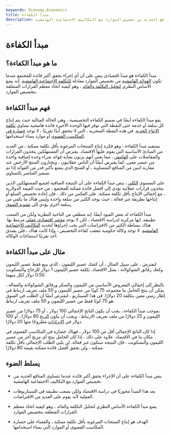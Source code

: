 ```yaml
---
keywords: Economy,Economics
title: مبدأ الكفاءة
description: ينص مبدأ الكفاءة على أن الإجراء يحقق أكبر فائدة عندما تتساوى المنافع الحدية من تخصيص الموارد مع التكاليف الاجتماعية الهامشية.
---
```


# مبدأ الكفاءة
## ما هو مبدأ الكفاءة؟

مبدأ الكفاءة هو مبدأ اقتصادي ينص على أن أي إجراء يحقق أكبر فائدة للمجتمع عندما تكون [الفوائد الهامشية](/marginalbenefit) من تخصيص الموارد معادلة [للتكلفة الاجتماعية الهامشية](/marginalsocialcost). إنه يضع الأساس النظري [لتحليل التكلفة والعائد](/cost-benefitanalysis) ، وهو كيفية اتخاذ معظم القرارات المتعلقة بتخصيص الموارد.

## فهم مبدأ الكفاءة

يقع مبدأ الكفاءة أيضًا في صميم الكفاءة التخصيصية ، وهي الحالة المثالية حيث يتم إنتاج كل سلعة أو خدمة حتى النقطة التي توفر فيها الوحدة الأخيرة فائدة هامشية تساوي [تكلفة الإنتاج الحدية](/marginalcostofproduction). في هذه النقطة السحرية ، التي لا تتحقق أبدًا تقريبًا ، لا توجد [خسارة في المكاسب القصوى](/deadweightloss) أو موارد يساء استخدامها.

يستفيد مبدأ الكفاءة ، وهو فكرة إنتاج المنتجات المرغوبة بأقل تكلفة ممكنة ، من العديد من المبادئ الأساسية التي يقوم عليها الاقتصاد. يفترض أن المستهلكين يتخذون القرارات والمفاضلات على [الهامش](/marginalutility) ، مما يعني أنهم يزنون بعناية فوائد شراء وحدة إضافية واحدة من عنصر معين. كما يفترض أيضًا أن الناس عقلانيون ، ويختارون المنتج الأرخص عند مقارنة اثنين من المنافع المتساوية ، أو المنتج الذي يتمتع بأكبر قدر من الفوائد إذا تم تسعير العناصر بالتساوي.

على المستوى [الكلي](/aggregatedemand) ، ينص مبدأ الكفاءة على أن النتيجة الصافية لجميع المستهلكين الذين يتخذون قرارات عقلانية تؤدي إلى أفضل فائدة ممكنة للمجتمع ، من حيث القيمة الدولارية ، مع إجمالي الإنتاج بأقل تكلفة ممكنة. على العكس من ذلك ، فإن إعادة تخصيص السلع أو إنتاجها بطريقة غير فعالة ، حيث يوجد الكثير من سلعة واحدة وليس هناك ما يكفي من سلعة أخرى يؤدي إلى [تشويه السوق.](/marketdistortion)

مبدأ الكفاءة له بعض القيود أيضًا. إنه منطقي من الناحية النظرية ولكن من الصعب تطبيقه. إنها مركزية لدراسة الاقتصاد ، لكن لا يوجد [مؤشر اقتصادي عملي](/economic_indicator) مرتبط بها. هناك ببساطة الكثير من الافتراضات التي يجب إجراؤها لتحديد [التكاليف الاجتماعية الهامشية](/marginalsocialcost). لا توجد وكالة حكومية تتعقب كفاءة التخصيص ، وإذا كانت هناك ، فلن يصدق أحد تقريبًا استنتاجات الوكالة.

## مثال على مبدأ الكفاءة

لنفترض ، على سبيل المثال ، أن كشك عصير الليمون ، الذي يبيع فقط عصير الليمون وكعك رقائق الشوكولاتة ، يمثل الاقتصاد. تكلفة عصير الليمون 1 دولار للزجاج والبسكويت 0.50 دولار لكل منهما.

بالنظر إلى إجمالي المعروض الأساسي من الليمون والسكر ورقائق الشوكولاتة والعمالة ، يمكن أن ينتج الحامل ما مجموعه 75 كوبًا من عصير الليمون و 50 ملف تعريف ارتباط في إطار زمني معين بتكلفة 20 دولارًا. في هذا السيناريو ، لنفترض أيضًا أن الطلب في السوق هو 75 كوبًا فقط من عصير الليمون و 50 ملف تعريف ارتباط.

بموجب مبدأ الكفاءة ، يجب أن يكون الناتج الإجمالي 100 دولار ، أو 75 دولارًا من عصير الليمون و 25 دولارًا من ملف تعريف الارتباط ، ويجب أن يكون [الربح](/profit) 80 دولارًا ، أو 100 دولار في [الإيرادات](/revenue) مطروحًا منها 20 دولارًا.

إذا كان الناتج الإجمالي أقل من 100 دولار ، فهناك خسارة في المكاسب القصوى في مكان ما في الاقتصاد. علاوة على ذلك ، إذا كان الحامل ينتج أي مزيج آخر من عصير الليمون والبسكويت ، فإن النتيجة ستكون غير فعالة. لن يلبي الطلب الإجمالي بأقل تكلفة ممكنة ، ولن يحقق أفضل فائدة ممكنة بقيمة 80 دولارًا.

## يسلط الضوء

- ينص مبدأ الكفاءة على أن الإجراء يحقق أكبر فائدة عندما تتساوى المنافع الحدية من تخصيص الموارد مع التكاليف الاجتماعية الهامشية.

- يعد هذا المبدأ محوريًا في دراسة الاقتصاد ولكن يصعب تطبيقه في السيناريوهات العملية لأنه يقوم على العديد من الافتراضات.

- يضع مبدأ الكفاءة الأساس النظري لتحليل التكلفة والعائد ، وهو كيفية اتخاذ معظم القرارات المتعلقة بتخصيص الموارد.

- الهدف هو إنتاج المنتجات المرغوبة بأقل تكلفة ممكنة ، والقضاء على خسارة المكاسب القصوى أو الموارد التي يساء استخدامها.

